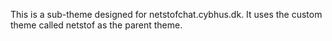 This is a sub-theme designed for netstofchat.cybhus.dk.
It uses the custom theme called netstof as the parent theme.
